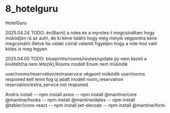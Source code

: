 # 8_hotelguru
HotelGuru

2025.04.24 TODO: én(Barni) a roles és a myroles-t megcsináltam hogy müködjön rá az auth, de ki kéne találni hogy még melyik végpontra kéne megcsinálni
illetve ha valaki csinál valamit figyeljen hogy a role-hoz való kötés is meg legyen


2025.04.05 TODO:      blueprints/rooms/routes/update.py nem kezeli a kivételt(ha nem létezik),Rooms modell Enum nem működik

user/rooms/reservation/extraservice végpont müködik 
user/rooms responed   kell lenni fog új adatt modell room_reservation 
reservation/extra_service not responed 


Andris install 
-- npm install axios
-- npm install @mantine/core @mantine/hooks
-- npm install @mantine/dates
-- npm install @tabler/icons-react
-- npm install jwt-decode
-- npm install @mantine/form
